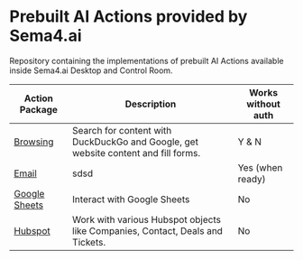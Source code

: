 # Prebuilt AI Actions provided by Sema4.ai

Repository containing the implementations of prebuilt AI Actions available inside Sema4.ai Desktop and Control Room.

| Action Package | Description | Works without auth |
|---|---|---|
| [Browsing](/browsing/README.md) | Search for content with DuckDuckGo and Google, get website content and fill forms. | Y & N |
| [Email](/email/README.md) | sdsd | Yes (when ready) |
| [Google Sheets](/google-sheets/README.md) | Interact with Google Sheets | No |
| [Hubspot](/hubspot/README.md) | Work with various Hubspot objects like Companies, Contact, Deals and Tickets.  | No |
